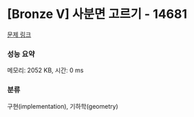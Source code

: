 # [Bronze V] 사분면 고르기 - 14681 

[문제 링크](https://www.acmicpc.net/problem/14681) 

### 성능 요약

메모리: 2052 KB, 시간: 0 ms

### 분류

구현(implementation), 기하학(geometry)

